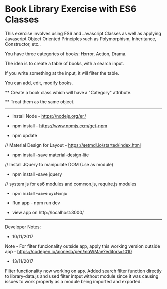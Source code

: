 # Book Library Exercise with ES6 Classes

This exercise involves using ES6 and Javascript Classes as well as applying Javascript Object Oriented Principles such as Polymorphism, Inheritance, Constructor, etc..

You have three categories of books: Horror, Action, Drama.

The idea is to create a table of books, with a search input.

If you write something at the input, it will filter the table.

You can add, edit, modify books.


** Create a book class which will have a "Category" attribute. 

** Treat them as the same object.


******************************************************************************************************************************************

- Install Node - https://nodejs.org/en/

- npm install  - https://www.npmjs.com/get-npm

- npm update

// Material Design for Layout - https://getmdl.io/started/index.html

- npm install -save material-design-lite

// Install JQuery to manipulate DOM (Use as module)

- npm install -save jquery

// system js for es6 modules and common.js, require.js modules

- npm install -save systemjs

- Run app - npm run dev 

- view app on http://localhost:3000/


*****************************************************************************************************************************

Developer Notes: 

- 10/11/2017

Note - For filter funcionality outside app, apply this working version outside app - https://codepen.io/ajonesb/pen/mqWMae?editors=1010

- 13/11/2017

Filter functionality now working on app. Added search filter function directly to library-data.js and used filter intput without module since it was causing issues to work properly as a module being imported and exported. 
